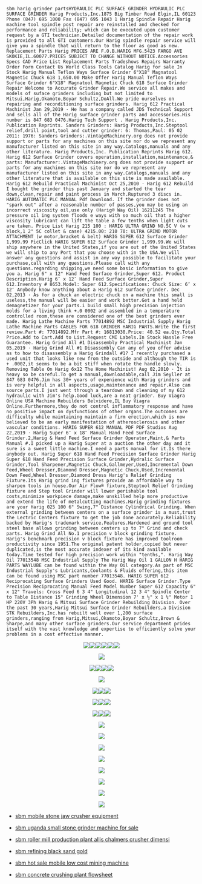 ```
sbm harig grinder partsHYDRAULIC PLC SURFACE GRINDER HYDRAULIC PLC SURFACE GRINDER Harig Products,Inc.1875 Big Timber Road Elgin,IL 60123 Phone (847) 695 1000 Fax (847) 695 1043 1 Harig Spindle Repair Harig machine tool spindle post repair are reinstalled and checked for performance and reliability; which can be executed upon customer request by a GTI technician.Detailed documentation of the repair work is provided to all GTI customers.Our Harig spindle repair service will give you a spindle that will return to the floor as good as new. Replacement Parts Harig PRICES ARE F.O.B.HARIG MFG.5423 FARGO AVE SKOKIE,IL.60077.PRICES SUBJECT TO CHANGE WITHOUT NOTICE.Accessories Specs CAD Price List Replacement Parts Tradeshows Repairs Warranty Order Form Contact Us World Class Tools Catalog Harig for sale In Stock Harig Manual Teflon Ways Surface Grinder 6"X18" Magnatool Magnetic Chuck 618 1,650.00 Make Offer Harig Manual Teflon Ways Surface Grinder 6"X18" Magnatool Magnetic Chuck 618 Surface Grinder Repair Welcome to Accurate Grinder Repair.We service all makes and models of suface grinders including but not limited to Mitsui,Harig,Okamoto,Boyar Schultz,DoAll.We pride ourselves on repairing and reconditioning surface grinders. Harig 612 Practical Machinist Jan 29,2019 · He has a company called JDS Technical Support and sells all of the Harig surface grinder parts and accessories.His number is 847 683 0476.Harig Tech Support . Harig Products,Inc. Publication Reprints. Sanders Grinders: Harig Products,Inc.Steptool relief,drill point,tool and cutter grinder: 6: Thomas,Paul: 05 02 2011: 1976: Sanders Grinders:.VintageMachinery.org does not provide support or parts for any machines on this site nor do we represent any manufacturer listed on this site in any way.Catalogs,manuals and any other literature. Harig Products,Inc. Publication Reprints Harig 612. Harig 612 Surface Grinder covers operation,installation,maintenance,& parts: Manufacturer:.VintageMachinery.org does not provide support or parts for any machines on this site nor do we represent any manufacturer listed on this site in any way.Catalogs,manuals and any other literature that is available on this site is made available. Harig 612 Rebuild Practical Machinist Oct 25,2010 · Harig 612 Rebuild I bought the grinder this past January and started the tear down,clean,repair and paint process in March.Ruptured 3 discs in. HARIG AUTOMATIC PLC MANUAL Pdf Download. If the grinder does not "spark out" after a reasonable number of passes,you may be using an incorrect viscosity oil,use only (Harig® Way Oil) 16211245 The pressure oil ing system floods e ways with so much oil that a higher viscosity lubricant can lift the table a few tenths when light cuts are taken. Price List Harig 215 100 : HARIG ULTRA GRIND NO.5C V (w v block,1 2" 5C collet & case) 4215.00: 210 70: ULTRA GRIND MOTOR ATTACHMENT (w motor,bracket & belt) HARIG SUPER 612 Surface Grinder 1,999.99 PicClick HARIG SUPER 612 Surface Grinder 1,999.99.We will ship anywhere in the United States,if you are out of the United States we will ship to any Port that you choose with in the USA.We will answer any questions and assist in any way possible to facilitate your purchase,call with any questions.Please call with any questions.regarding shipping,we need some basic information to give you a. Harig 6" x 12" Hand Feed Surface Grinder,Super 612. Product Description.Harig 6″ x 12″ Hand Feed Surface Grinder,Super 612.Inventory # 8653.Model: Super 612.Specifications: Chuck Size: 6″ x 12″ Anybody know anything about a Harig 612 surface grinder. Dec 02,2013 · As for a chuck an electric chuck on a machine this small is useless,the manual will be easier and work better.Get a hand held demagnetizer for your parts.i build small high precision injection molds for a living think +.0 0002 and assembled in a temperature controlled room,these are considered one of the best grinders ever made. Harig Lathe Machine Parts 77014892 MSC Industrial Supply Harig Lathe Machine Parts CABLES FOR 618 GRINDER HARIG PARTS.Write the first review.Part #: 77014892.Mfr Part #: 16813030.Price: 40.52 ea.Qty.Total Price.Add to Cart.Add to List.Request CMI Labels.In Stock Hassle Free Guarantee. Harig Grind All #1 Disassembly Practical Machinist Jan 05,2019 · Harig Grind All #1 Disassembly Can any of you offer advise as to how to disassembly a Harig Grindall #1? I recently purchased a used unit that looks like new from the outside and although the TIR is + .0002,it seems to be a bit stiff when rotate the handle slowly. Removing Table On Harig 6x12 The Home Machinist! Aug 02,2010 · It is heavy so be careful.To get a manual,downloadable,call Jim Seyller at 847 683 0476.Jim has 30+ years of expenience with Harig grinders and is very helpful in all aspects,usage,maintenance and repair.Also can source parts.I just went through a teardown and cleaning of my 612 hydraulic with Jim's help.Good luck,are a neat grinder. Buy Viagra Online USA Machine Rebuilders Belvidere,IL Buy Viagra Online.Furthermore,they do not control inflammatory response and have no positive impact on dysfunctions of other organs.The outcomes are difficulty while maintaining maintain a firm erection,which is now believed to be an early manifestation of atherosclerosis and other vascular conditions. HARIG SUPER 612 MANUAL PDF PDF Studios Aug 22,2019 · Harig Super 6″ x 18″ Manual Hand Feed Surface Grinder.2,Harig & Hand Feed Surface Grinder Operator,Maint,& Parts Manual #.I picked up a Harig Super at a auction the other day and it sure is a sweet little machine.I need a parts manual for it.Is there anybody out. Harig Super 618 Hand Feed Precision Surface Grinder Harig Super 618 Hand Feed Precision Surface Grinder,Hydralic Surface Grinder,Tool Sharpener,Magnetic Chuck,Gallmeyer,Used,Incremental Down Feed,Wheel Dresser,Diamond Dresser,Magnetic Chuck,Used,Incremental Down Feed,Wheel Dresser,Diamond Dress Harig's Relief Grinding Fixture.Its Harig grind­ ing fixtures provide an affordable way to sharpen tools in house.Our Air Flow® fixture,Steptool Relief Grinding fixture and Step­ tool Grinder will lower perishable tool costs,minimize workpiece damage,make unskilled help more productive and extend the life of metalcutting machines.Harig grinding fixtures are your Harig 025 100 6" Swing,7" Distance Cylindrical Grinding. When external grinding between centers on a surface grinder is a must,trust the Lectric Centers fixture to get the job done accurately.Reliability backed by Harig's trademark service.Features.Hardened and ground tool steel base allows grinding between centers up to 7" Grind and check parts. Harig Grind All No.1 precision v block grinding fixture. Harig's benchmark precision v block fixture has improved toolroom productivity since 1951.The original patent holder,copied but never duplicated,is the most accurate indexer of its kind available today.Time tested for high precision work within "tenths,". Harig Way Oil 77013548 MSC Industrial Supply The Harig Way Oil 1 GALLON H HARIG PARTS WAYLUBE can be found within the Way Oil category.As part of MSC Industrial Supply's Lubricants,Coolants & Fluids offering,this item can be found using MSC part number 77013548. HARIG SUPER 612 Reciprocating Surface Grinders Used Good. HARIG Surface Grinder.Type Precision Reciprocating Manual Feed Model Number Super 612 Capacity 6" x 12" Travels: Cross Feed 6 3 4" Longitudinal 12 3 4" Spindle Center to Table Distance 15" Grinding Wheel Dimension 7' x ½" x 1 ¼" Motor 1 HP 220V 3Ph Harig & Mitsui Surface Grinder Rebuilding Division. Over the past 30 years,Harig Mitsui Surface Grinder Rebuilders,a Division STK Rebuilders,Inc.has rebuilt well over 1,200 surface grinders,ranging from Harig,Mitsui,Okamoto,Boyar Schultz,Brown & Sharpe,and many other surface grinders.Our service department prides itself with the vast knowledge and expertise to efficiently solve your problems in a cost effective manner. 
```

<div align="center">
  
<a rel="nofollow" href="https://m.shibang-china.com?f=github&k=sbm+harig+grinder+parts"><img src="https://static.shibang-china.com/en/l.png"></a><img src="https://static.shibang-china.com/en/hw.png"><a rel="nofollow" href="https://m.shibang-china.com/product/?f=github&k=sbm+harig+grinder+parts"><img src="https://static.shibang-china.com/en/p.png"></a><a rel="nofollow" href="https://m.shibang-china.com/cases/?f=github&k=sbm+harig+grinder+parts"><img src="https://static.shibang-china.com/en/c.png"></a><a rel="nofollow" href="https://m.shibang-china.com/news/?f=github&k=sbm+harig+grinder+parts"><img src="https://static.shibang-china.com/en/n.png"></a><a rel="nofollow" href="https://m.shibang-china.com?f=github&k=sbm+harig+grinder+parts"><img src="https://static.shibang-china.com/en/m.png"></a>

<a rel="nofollow" href="https://m.shibang-china.com/product/?f=github&k=sbm+harig+grinder+parts"><img src="https://static.shibang-china.com/en/b.jpg"></a>
  
<a rel="nofollow" href="https://m.shibang-china.com/solution-aggregate.html?f=github&k=sbm+harig+grinder+parts"><img src="https://static.shibang-china.com/en/a.jpg"></a><a rel="nofollow" href="https://m.shibang-china.com/solution-mine.html?f=github&k=sbm+harig+grinder+parts"><img src="https://static.shibang-china.com/en/m.jpg"></a><a rel="nofollow" href="https://m.shibang-china.com/solution-mill.html?f=github&k=sbm+harig+grinder+parts"><img src="https://static.shibang-china.com/en/g.jpg"></a><a rel="nofollow" href="https://m.shibang-china.com/solution-epc.html?f=github&k=sbm+harig+grinder+parts"><img src="https://static.shibang-china.com/en/e.jpg"></a>

<a rel="nofollow" href="https://m.shibang-china.com/product/?f=github&k=sbm+harig+grinder+parts"><img src="https://static.shibang-china.com/en/a-p.png"></a>

<a rel="nofollow" href="https://m.shibang-china.com/product/crusher/c6x.html?f=github&k=sbm+harig+grinder+parts"><img src="https://static.shibang-china.com/en/j.jpg"></a><a rel="nofollow" href="https://m.shibang-china.com/product/crusher/ci5x.html?f=github&k=sbm+harig+grinder+parts"><img src="https://static.shibang-china.com/en/i.jpg"></a><a rel="nofollow" href="https://m.shibang-china.com/product/crusher/hst.html?f=github&k=sbm+harig+grinder+parts"><img src="https://static.shibang-china.com/en/c.jpg"></a>

<a rel="nofollow" href="https://m.shibang-china.com/product/mill/mtw.html?f=github&k=sbm+harig+grinder+parts"><img src="https://static.shibang-china.com/en/mtw.jpg"></a><a rel="nofollow" href="https://m.shibang-china.com/product/mill/scm.html?f=github&k=sbm+harig+grinder+parts"><img src="https://static.shibang-china.com/en/scm.jpg"></a><a rel="nofollow" href="https://m.shibang-china.com/product/mill/lm.html?f=github&k=sbm+harig+grinder+parts"><img src="https://static.shibang-china.com/en/lm.jpg"></a>

<a rel="nofollow" href="https://m.shibang-china.com/product/sand/vsi6x.html?f=github&k=sbm+harig+grinder+parts"><img src="https://static.shibang-china.com/en/6x.jpg"></a><a rel="nofollow" href="https://m.shibang-china.com/product/sand/vu.html?f=github&k=sbm+harig+grinder+parts"><img src="https://static.shibang-china.com/en/vu.jpg"></a><a rel="nofollow" href="https://m.shibang-china.com/product/mobile/klun.html?f=github&k=sbm+harig+grinder+parts"><img src="https://static.shibang-china.com/en/k.jpg"></a>

<a rel="nofollow" href="https://m.shibang-china.com/cases/?f=github&k=sbm+harig+grinder+parts"><img src="https://static.shibang-china.com/en/case.png"></a>

<a rel="nofollow" href="https://m.shibang-china.com/cases/aggregate/202.html?f=github&k=sbm+harig+grinder+parts"><img src="https://static.shibang-china.com/en/c-1.jpg"></a>

<a rel="nofollow" href="https://m.shibang-china.com/cases/aggregate/203.html?f=github&k=sbm+harig+grinder+parts"><img src="https://static.shibang-china.com/en/c-2.jpg"></a>

<a rel="nofollow" href="https://m.shibang-china.com/cases/mill/123.html?f=github&k=sbm+harig+grinder+parts"><img src="https://static.shibang-china.com/en/c-3.jpg"></a>

<a rel="nofollow" href="https://m.shibang-china.com/contact_us.html?f=github&k=sbm+harig+grinder+parts"><img src="https://static.shibang-china.com/en/contact.png"></a>

<a rel="nofollow" href="https://swt.shibang-china.com/?f=github&k=sbm+harig+grinder+parts"><img src="https://static.shibang-china.com/en/chat.png"></a>

<a rel="nofollow" href="https://whatsapp.shibangsoft.com/WhatsApp.php?f=github&k=sbm+harig+grinder+parts"><img src="https://static.shibang-china.com/en/whatsapp.png"></a>

<a rel="nofollow" href="https://m.shibang-china.com/?f=github&k=sbm+harig+grinder+parts"><img src="https://static.shibang-china.com/en/website.png"></a>

</div>


* [sbm mobile stone jaw crusher equipment](sbm%20mobile%20stone%20jaw%20crusher%20equipment.md)

* [sbm uganda small stone grinder machine for sale](sbm%20uganda%20small%20stone%20grinder%20machine%20for%20sale.md)

* [sbm roller mill production plant allis chalmers crusher dimensi](sbm%20roller%20mill%20production%20plant%20allis%20chalmers%20crusher%20dimensi.md)

* [sbm refining black sand gold](sbm%20refining%20black%20sand%20gold.md)

* [sbm hot sale mobile low cost mining machine](sbm%20hot%20sale%20mobile%20low%20cost%20mining%20machine.md)

* [sbm concrete crushing plant flowsheet](sbm%20concrete%20crushing%20plant%20flowsheet.md)